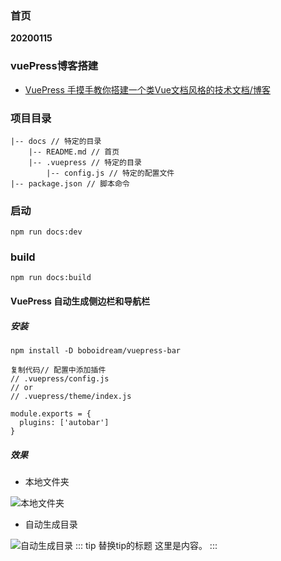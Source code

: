 ### 首页


**20200115**

### vuePress博客搭建

- [VuePress 手摸手教你搭建一个类Vue文档风格的技术文档/博客](https://segmentfault.com/a/1190000016333850)

### 项目目录 
```
|-- docs // 特定的目录
    |-- README.md // 首页
    |-- .vuepress // 特定的目录
        |-- config.js // 特定的配置文件
|-- package.json // 脚本命令
```
### 启动
```
npm run docs:dev

```
### build

```
npm run docs:build
```

#### VuePress 自动生成侧边栏和导航栏

##### 安装
```
npm install -D boboidream/vuepress-bar
```
```
复制代码// 配置中添加插件
// .vuepress/config.js
// or
// .vuepress/theme/index.js

module.exports = {
  plugins: ['autobar']
}
```
##### 效果

- 本地文件夹

![本地文件夹](https://user-gold-cdn.xitu.io/2019/9/4/16cfba0e14f37936?imageView2/0/w/1280/h/960/format/webp/ignore-error/1)

- 自动生成目录

![自动生成目录](自动生成目录)
::: tip 替换tip的标题
这里是内容。
:::